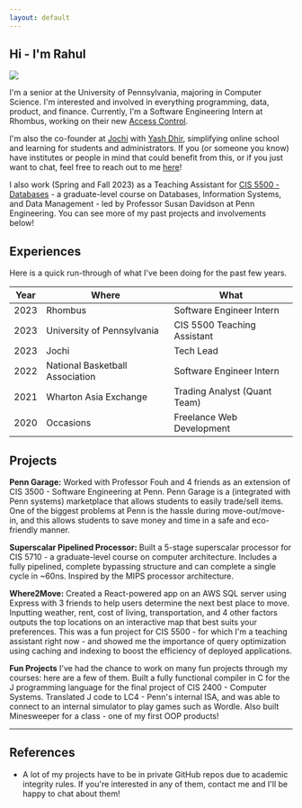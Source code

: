 ```yaml
---
layout: default
---
```


## Hi - I'm Rahul

<img class="profile-picture" src="edited headshot.png">

I'm a senior at the University of Pennsylvania, majoring in Computer Science. I'm interested and involved in everything programming, data, product, and finance. Currently, I'm a Software Engineering Intern at Rhombus, working on their new [Access Control](https://www.rhombus.com/access-control/).

I'm also the co-founder at [Jochi](https://www.jochi.info/) with [Yash Dhir](https://www.linkedin.com/in/yashdhir/), simplifying online school and learning for students and administrators. If you (or someone you know) have institutes or people in mind that could benefit from this, or if you just want to chat, feel free to reach out to me [here](https://www.linkedin.com/in/rahul-nambiar27/)!

I also work (Spring and Fall 2023) as a Teaching Assistant for [CIS 5500 - Databases](https://online.seas.upenn.edu/courses/cis-550-database-information-systems/) - a graduate-level course on  Databases, Information Systems, and Data Management - led by Professor Susan Davidson at Penn Engineering. You can see more of my past projects and involvements below!

## Experiences

Here is a quick run-through of what I've been doing for the past few years.

Year | Where | What
-----|-------|--------
2023 | Rhombus | Software Engineer Intern
2023 | University of Pennsylvania  | CIS 5500 Teaching Assistant
2023 | Jochi | Tech Lead
2022 | National Basketball Association | Software Engineer Intern
2021 | Wharton Asia Exchange | Trading Analyst (Quant Team)
2020 | Occasions | Freelance Web Development

## Projects

**Penn Garage:** Worked with Professor Fouh and 4 friends as an extension of CIS 3500 - Software Engineering at Penn. Penn Garage is a (integrated with Penn systems) marketplace that allows students to easily trade/sell items. One of the biggest problems at Penn is the hassle during move-out/move-in, and this allows students to save money and time in a safe and eco-friendly manner.

**Superscalar Pipelined Processor:** Built a 5-stage superscalar processor for CIS 5710 - a graduate-level course on computer architecture. Includes a fully pipelined, complete bypassing structure and can complete a single cycle in ~60ns. Inspired by the MIPS processor architecture.

**Where2Move:** Created a React-powered app on an AWS SQL server using Express with 3 friends to help users determine the next best place to move. Inputting weather, rent, cost of living, transportation, and 4 other factors outputs the top locations on an interactive map that best suits your preferences. This was a fun project for CIS 5500 - for which I'm a teaching assistant right now - and showed me the importance of query optimization using caching and indexing to boost the efficiency of deployed applications.

**Fun Projects** I've had the chance to work on many fun projects through my courses: here are a few of them. Built a fully functional compiler in C for the J programming language for the final project of CIS 2400 - Computer Systems. Translated J code to LC4 - Penn's internal ISA, and was able to connect to an internal simulator to play games such as Wordle. Also built Minesweeper for a class - one of my first OOP products!


****
## References

* A lot of my projects have to be in private GitHub repos due to academic integrity rules. If you're interested in any of them, contact me and I'll be happy to chat about them!
